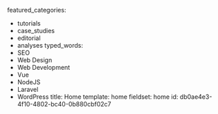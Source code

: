 featured_categories:
  - tutorials
  - case_studies
  - editorial
  - analyses
typed_words:
  - SEO
  - Web Design
  - Web Development
  - Vue
  - NodeJS
  - Laravel
  - WordPress
title: Home
template: home
fieldset: home
id: db0ae4e3-4f10-4802-bc40-0b880cbf02c7
